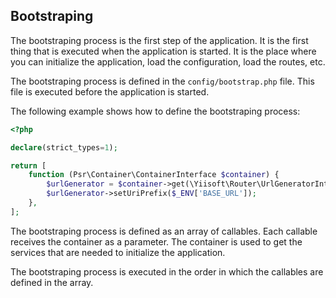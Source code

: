 ## Bootstraping

The bootstraping process is the first step of the application. It is the first thing that is executed when the application is started. It is the place where you can initialize the application, load the configuration, load the routes, etc.

The bootstraping process is defined in the `config/bootstrap.php` file. This file is executed before the application is started.

The following example shows how to define the bootstraping process:

```php
<?php

declare(strict_types=1);

return [
    function (Psr\Container\ContainerInterface $container) {
        $urlGenerator = $container->get(\Yiisoft\Router\UrlGeneratorInterface::class);
        $urlGenerator->setUriPrefix($_ENV['BASE_URL']);
    },
];
```

The bootstraping process is defined as an array of callables. Each callable receives the container as a parameter. The container is used to get the services that are needed to initialize the application.

The bootstraping process is executed in the order in which the callables are defined in the array.
